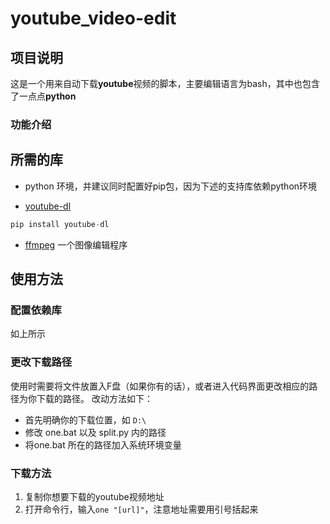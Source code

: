 # youtube_video-edit

## 项目说明
这是一个用来自动下载**youtube**视频的脚本，主要编辑语言为bash，其中也包含了一点点**python**
### 功能介绍


## 所需的库
- python 环境，并建议同时配置好pip包，因为下述的支持库依赖python环境

- [youtube-dl](https://github.com/ytdl-org/youtube-dl/)

```python
pip install youtube-dl
```

- [ffmpeg](https://ffmpeg.org/) 一个图像编辑程序

## 使用方法

### 配置依赖库
如上所示

### 更改下载路径
使用时需要将文件放置入F盘（如果你有的话），或者进入代码界面更改相应的路径为你下载的路径。
改动方法如下：
- 首先明确你的下载位置，如 `D:\`
- 修改 one.bat 以及 split.py 内的路径
- 将one.bat 所在的路径加入系统环境变量

### 下载方法
1. 复制你想要下载的youtube视频地址
2. 打开命令行，输入`one "[url]"`，注意地址需要用引号括起来
